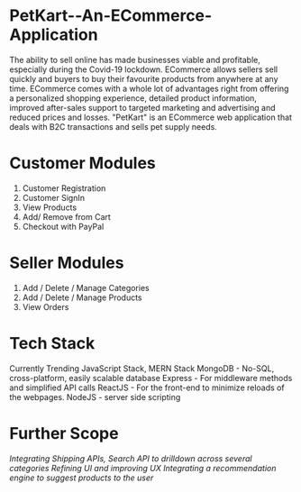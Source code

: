 # PetKart--An-ECommerce-Application

The ability to sell online has made businesses viable and profitable, especially during the Covid-19 lockdown. ECommerce allows sellers sell quickly and buyers to buy their favourite products from anywhere at any time. ECommerce comes with a whole lot of advantages right from offering a personalized shopping experience, detailed product information, improved after-sales support to targeted marketing and advertising and reduced prices and losses. 
"PetKart" is an ECommerce web application that deals with B2C transactions and sells pet supply needs. 


# Customer Modules
1. Customer Registration 
2. Customer SignIn
3. View Products
4. Add/ Remove from Cart
5. Checkout with PayPal

# Seller Modules
1. Add / Delete / Manage Categories
2. Add / Delete / Manage Products
3. View Orders

# Tech Stack
Currently Trending JavaScript Stack, MERN Stack
MongoDB - No-SQL, cross-platform, easily scalable database
Express - For middleware methods and simplified API calls
ReactJS - For the front-end to minimize reloads of the webpages.
NodeJS - server side scripting

# Further Scope

*Integrating Shipping APIs, Search API to drilldown across several categories*
*Refining UI and improving UX*
*Integrating a recommendation engine to suggest products to the user*

